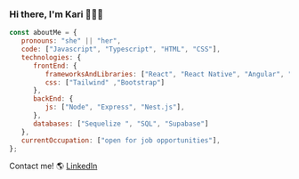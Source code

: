 ### Hi there, I'm Kari 👩‍💻👋


```js
const aboutMe = {
   pronouns: "she" || "her",
   code: ["Javascript", "Typescript", "HTML", "CSS"],
   technologies: {
      frontEnd: {
         frameworksAndLibraries: ["React", "React Native", "Angular", "Redux", "Next.js", "Expo"],
         css: ["Tailwind" ,"Bootstrap"]
      },
      backEnd: {
         js: ["Node", "Express", "Nest.js"],         
      },
      databases: ["Sequelize ", "SQL", "Supabase"]
   },
   currentOccupation: ["open for job opportunities"],
};

```

Contact me! 🌎 [LinkedIn](https://www.linkedin.com/in/karinaromero-fullstack/)
